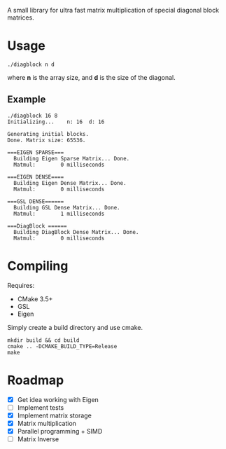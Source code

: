 A small library for ultra fast matrix multiplication of special diagonal block
matrices.

# Usage

```
./diagblock n d
```
where __n__ is the array size, and __d__ is the size of the diagonal.

## Example

```
./diagblock 16 8
Initializing...    n: 16  d: 16

Generating initial blocks.
Done. Matrix size: 65536.

===EIGEN SPARSE===
  Building Eigen Sparse Matrix... Done.
  Matmul:        0 milliseconds

===EIGEN DENSE====
  Building Eigen Dense Matrix... Done.
  Matmul:        0 milliseconds

===GSL DENSE======
  Building GSL Dense Matrix... Done.
  Matmul:        1 milliseconds

===DiagBlock ======
  Building DiagBlock Dense Matrix... Done.
  Matmul:        0 milliseconds
```

# Compiling

Requires:
- CMake 3.5+
- GSL
- Eigen

Simply create a build directory and use cmake.

```
mkdir build && cd build
cmake .. -DCMAKE_BUILD_TYPE=Release
make
```


# Roadmap

- [x] Get idea working with Eigen
- [ ] Implement tests
- [x] Implement matrix storage
- [x] Matrix multiplication
- [x] Parallel programming + SIMD
- [ ] Matrix Inverse
